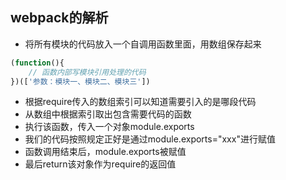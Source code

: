 ## webpack的解析

+ 将所有模块的代码放入一个自调用函数里面，用数组保存起来
```js
(function(){
    // 函数内部写模块引用处理的代码
})(['参数：模块一、模块二、模块三'])
```
+ 根据require传入的数组索引可以知道需要引入的是哪段代码
+ 从数组中根据索引取出包含需要代码的函数
+ 执行该函数，传入一个对象module.exports
+ 我们的代码按照规定正好是通过module.exports="xxx"进行赋值
+ 函数调用结束后，module.exports被赋值
+ 最后return该对象作为require的返回值
